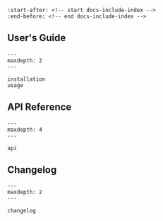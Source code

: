 ```{include} ../README.md
:start-after: <!-- start docs-include-index -->
:end-before: <!-- end docs-include-index -->
```

## User's Guide

```{toctree}
---
maxdepth: 2
---

installation
usage
```

## API Reference

```{toctree}
---
maxdepth: 4
---

api
```

## Changelog

```{toctree}
---
maxdepth: 2
---

changelog
```

